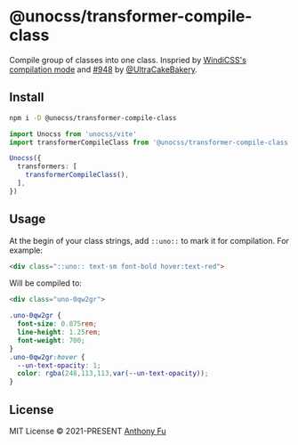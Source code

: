 # @unocss/transformer-compile-class

<!-- @unocss-ignore -->

Compile group of classes into one class. Inspried by [WindiCSS's compilation mode](https://windicss.org/posts/modes.html#compilation-mode) and [#948](https://github.com/unocss/unocss/issues/948) by [@UltraCakeBakery](https://github.com/UltraCakeBakery).

## Install

```bash
npm i -D @unocss/transformer-compile-class
```

```ts
import Unocss from 'unocss/vite'
import transformerCompileClass from '@unocss/transformer-compile-class'

Unocss({
  transformers: [
    transformerCompileClass(),
  ],
})
```

## Usage

At the begin of your class strings, add `::uno::` to mark it for compilation. For example:

```html
<div class="::uno:: text-sm font-bold hover:text-red">
```

Will be compiled to:

```html
<div class="uno-0qw2gr">
```

```css
.uno-0qw2gr {
  font-size: 0.875rem;
  line-height: 1.25rem;
  font-weight: 700;
}
.uno-0qw2gr:hover {
  --un-text-opacity: 1;
  color: rgba(248,113,113,var(--un-text-opacity));
}
```

## License

MIT License &copy; 2021-PRESENT [Anthony Fu](https://github.com/antfu)
